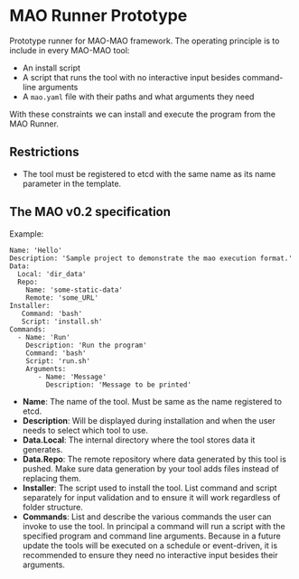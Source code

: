 # MAO Runner Prototype

Prototype runner for MAO-MAO framework. The operating principle is to include
in every MAO-MAO tool:
- An install script
- A script that runs the tool with no interactive input besides command-line arguments
- A `mao.yaml` file with their paths and what arguments they need

With these constraints we can install and execute the program from the
MAO Runner.

## Restrictions

- The tool must be registered to etcd with the same name as its name parameter in the template.

## The MAO v0.2 specification
Example:

```
Name: 'Hello'
Description: 'Sample project to demonstrate the mao execution format.'
Data:
  Local: 'dir_data'
  Repo:
    Name: 'some-static-data'
    Remote: 'some_URL'
Installer:
   Command: 'bash'
   Script: 'install.sh'
Commands:
  - Name: 'Run'
    Description: 'Run the program'
    Command: 'bash'
    Script: 'run.sh'
    Arguments:
       - Name: 'Message'
         Description: 'Message to be printed'
```
- **Name**: The name of the tool. Must be same as the name registered to etcd.
- **Description**: Will be displayed during installation and when the user needs to select which tool to use.
- **Data.Local**: The internal directory where the tool stores data it generates.
- **Data.Repo**: The remote repository where data generated by this tool is pushed. Make sure data generation by your tool adds files instead of replacing them.
- **Installer**: The script used to install the tool. List command and script separately for input validation and to ensure it will work regardless of folder structure.
- **Commands**: List and describe the various commands the user can invoke to use the tool. In principal a command will run a script with the specified program and command line arguments. Because in a future update the tools will be executed on a schedule or event-driven, it is recommended to ensure they need no interactive input besides their arguments.
